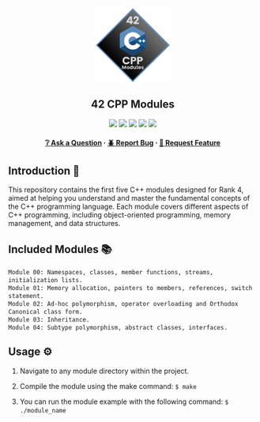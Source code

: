 <div align="center">
  <img src="img/cpp_modules.png" alt="Logo" width="150" height="150">
  <h2>42 CPP Modules</h2>
    <a href= https://github.com/emre-mr246/42-evaluation><img src="https://img.shields.io/badge/score-100%20%2F%20100-success?style=for-the-badge"/></a>
    <a href= https://github.com/emre-mr246/42-evaluation><img src="https://img.shields.io/badge/circle-4-magenta?style=for-the-badge"/></a>
    <a href= https://github.com/emre-mr246/42-evaluation><img src="https://img.shields.io/badge/42-Evaluation-red?style=for-the-badge"/></a>
    <a href= https://github.com/emre-mr246/42-evaluation><img src="https://img.shields.io/github/last-commit/emre-mr246/42_ring4_cpp_modules?style=for-the-badge"/></a>
    <a href="https://42istanbul.com.tr/"><img src="https://img.shields.io/badge/42-ISTANBUL-white?style=for-the-badge"/></a>
   
<h4>
    <a href="https://github.com/emre-mr246/42_ring4_cpp_modules/issues">❔ Ask a Question</a>
  <span> · </span>
    <a href="https://github.com/emre-mr246/42_ring4_cpp_modules/issues">🪲 Report Bug</a>
  <span> · </span>
    <a href="https://github.com/emre-mr246/42_ring4_cpp_modules/issues">💬 Request Feature</a>
</h4>
</div>


## Introduction 🚀

This repository contains the first five C++ modules designed for Rank 4, aimed at helping you understand and master the fundamental concepts of the C++ programming language. Each module covers different aspects of C++ programming, including object-oriented programming, memory management, and data structures.

## Included Modules 📚
    Module 00: Namespaces, classes, member functions, streams, initialization lists.
    Module 01: Memory allocation, pointers to members, references, switch statement.
    Module 02: Ad-hoc polymorphism, operator overloading and Orthodox Canonical class form.
    Module 03: Inheritance.
    Module 04: Subtype polymorphism, abstract classes, interfaces.

## Usage ⚙️

1. Navigate to any module directory within the project.

2. Compile the module using the make command:
   `$ make` 

3. You can run the module example with the following command:
   `$ ./module_name`
    
